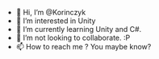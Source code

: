 - 👋 Hi, I’m @Korinczyk
- 👀 I’m interested in Unity
- 🌱 I’m currently learning Unity and C#.
- 💞️ I’m not looking to collaborate. :P
- 📫 How to reach me ? You maybe know?

<!---
Korinczyk/Korinczyk is a ✨ special ✨ repository because its `README.md` (this file) appears on your GitHub profile.
You can click the Preview link to take a look at your changes.
--->
